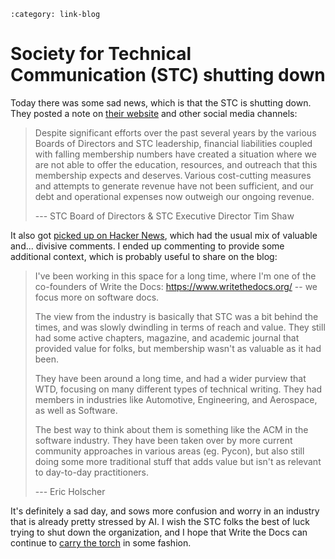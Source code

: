 ```{post} Jan 29, 2025
:category: link-blog
```

# Society for Technical Communication (STC) shutting down

Today there was some sad news, which is that the STC is shutting down.
They posted a note on [their website](https://www.stc.org/) and other
social media channels:

> Despite significant efforts over the past several years by the various
> Boards of Directors and STC leadership, financial liabilities coupled
> with falling membership numbers have created a situation where we are
> not able to offer the education, resources, and outreach that this
> membership expects and deserves. Various cost-cutting measures and
> attempts to generate revenue have not been sufficient, and our debt
> and operational expenses now outweigh our ongoing revenue.
>
> --- STC Board of Directors & STC Executive Director Tim Shaw

It also got [picked up on Hacker
News](https://news.ycombinator.com/item?id=42867324), which had the
usual mix of valuable and... divisive comments. I ended up commenting to
provide some additional context, which is probably useful to share on
the blog:

> I\'ve been working in this space for a long time, where I\'m one of
> the co-founders of Write the Docs: https://www.writethedocs.org/ \--
> we focus more on software docs.
>
> The view from the industry is basically that STC was a bit behind the
> times, and was slowly dwindling in terms of reach and value. They
> still had some active chapters, magazine, and academic journal that
> provided value for folks, but membership wasn\'t as valuable as it had
> been.
>
> They have been around a long time, and had a wider purview that WTD,
> focusing on many different types of technical writing. They had
> members in industries like Automotive, Engineering, and Aerospace, as
> well as Software.
>
> The best way to think about them is something like the ACM in the
> software industry. They have been taken over by more current community
> approaches in various areas (eg. Pycon), but also still doing some
> more traditional stuff that adds value but isn\'t as relevant to
> day-to-day practitioners.
>
> --- Eric Holscher

It's definitely a sad day, and sows more confusion and worry in an
industry that is already pretty stressed by AI. I wish the STC folks the
best of luck trying to shut down the organization, and I hope that Write
the Docs can continue to [carry the
torch](https://www.linkedin.com/posts/write-the-docs_were-saddened-to-hear-that-society-for-technical-activity-7290415417058111488-6xii?utm_source=share&utm_medium=member_desktop)
in some fashion.
